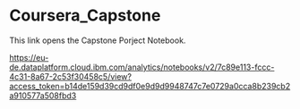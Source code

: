 # Coursera_Capstone

This link opens the Capstone Porject Notebook.

https://eu-de.dataplatform.cloud.ibm.com/analytics/notebooks/v2/7c89e113-fccc-4c31-8a67-2c53f30458c5/view?access_token=b14de159d39cd9df0e9d9d9948747c7e0729a0cca8b239cb2a910577a508fbd3
